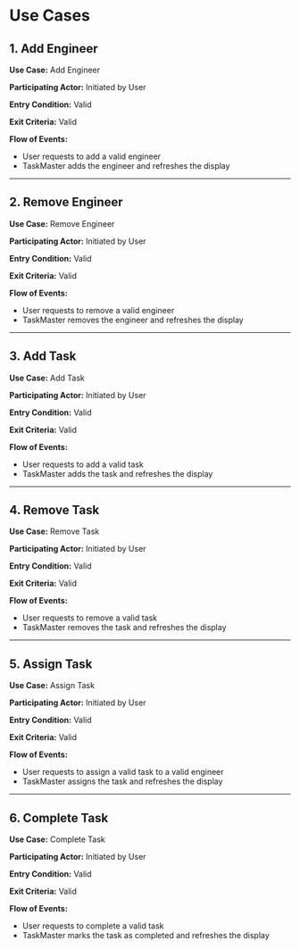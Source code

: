 # Use Cases

## 1. Add Engineer

**Use Case:** Add Engineer

**Participating Actor:** Initiated by User

**Entry Condition:** Valid

**Exit Criteria:** Valid

**Flow of Events:**

- User requests to add a valid engineer
- TaskMaster adds the engineer and refreshes the display

---

## 2. Remove Engineer

**Use Case:** Remove Engineer

**Participating Actor:** Initiated by User

**Entry Condition:** Valid

**Exit Criteria:** Valid

**Flow of Events:**

- User requests to remove a valid engineer
- TaskMaster removes the engineer and refreshes the display

---

## 3. Add Task

**Use Case:** Add Task

**Participating Actor:** Initiated by User

**Entry Condition:** Valid

**Exit Criteria:** Valid

**Flow of Events:**

- User requests to add a valid task
- TaskMaster adds the task and refreshes the display

---

## 4. Remove Task

**Use Case:** Remove Task

**Participating Actor:** Initiated by User

**Entry Condition:** Valid

**Exit Criteria:** Valid

**Flow of Events:**

- User requests to remove a valid task
- TaskMaster removes the task and refreshes the display

---

## 5. Assign Task

**Use Case:** Assign Task

**Participating Actor:** Initiated by User

**Entry Condition:** Valid

**Exit Criteria:** Valid

**Flow of Events:**

- User requests to assign a valid task to a valid engineer
- TaskMaster assigns the task and refreshes the display

---

## 6. Complete Task

**Use Case:** Complete Task

**Participating Actor:** Initiated by User

**Entry Condition:** Valid

**Exit Criteria:** Valid

**Flow of Events:**

- User requests to complete a valid task
- TaskMaster marks the task as completed and refreshes the display
